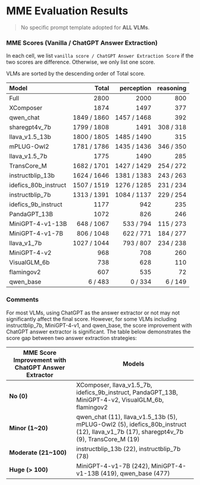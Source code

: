 # MME Evaluation Results

> No specific prompt template adopted for **ALL VLMs**.

### MME Scores (Vanilla / ChatGPT Answer Extraction)

In each cell, we list `vanilla score / ChatGPT Answer Extraction Score` if the two scores are difference. Otherwise, we only list one score.

VLMs are sorted by the descending order of Total score.

| Model                |       Total |  perception | reasoning |
| :------------------- | ----------: | ----------: | --------: |
| Full                 |        2800 |        2000 |       800 |
| XComposer            |        1874 |        1497 |       377 |
| qwen_chat            | 1849 / 1860 | 1457 / 1468 |       392 |
| sharegpt4v_7b        | 1799 / 1808 |        1491 | 308 / 318 |
| llava_v1.5_13b       | 1800 / 1805 | 1485 / 1490 |       315 |
| mPLUG-Owl2           | 1781 / 1786 | 1435 / 1436 | 346 / 350 |
| llava_v1.5_7b        |        1775 |        1490 |       285 |
| TransCore_M          | 1682 / 1701 | 1427 / 1429 | 254 / 272 |
| instructblip_13b     | 1624 / 1646 | 1381 / 1383 | 243 / 263 |
| idefics_80b_instruct | 1507 / 1519 | 1276 / 1285 | 231 / 234 |
| instructblip_7b      | 1313 / 1391 | 1084 / 1137 | 229 / 254 |
| idefics_9b_instruct  |        1177 |         942 |       235 |
| PandaGPT_13B         |        1072 |         826 |       246 |
| MiniGPT-4-v1-13B     |  648 / 1067 |   533 / 794 | 115 / 273 |
| MiniGPT-4-v1-7B      |  806 / 1048 |   622 / 771 | 184 / 277 |
| llava_v1_7b          | 1027 / 1044 |   793 / 807 | 234 / 238 |
| MiniGPT-4-v2         |         968 |         708 |       260 |
| VisualGLM_6b         |         738 |         628 |       110 |
| flamingov2           |         607 |         535 |        72 |
| qwen_base            |     6 / 483 |     0 / 334 |   6 / 149 |

### Comments

For most VLMs, using ChatGPT as the answer extractor or not may not significantly affect the final score. However, for some VLMs including instructblip_7b, MiniGPT-4-v1, and qwen_base, the score improvement with ChatGPT answer extractor is significant. The table below demonstrates the score gap between two answer extraction strategies: 

| MME Score Improvement with ChatGPT Answer Extractor | Models                                                       |
| --------------------------------------------------- | ------------------------------------------------------------ |
| **No (0)**                                          | XComposer, llava_v1.5_7b, idefics_9b_instruct, PandaGPT_13B, MiniGPT-4-v2, VisualGLM_6b, flamingov2 |
| **Minor (1~20)**                                    | qwen_chat (11), llava_v1.5_13b (5), mPLUG-Owl2 (5), idefics_80b_instruct (12), llava_v1_7b (17), sharegpt4v_7b (9), TransCore_M (19) |
| **Moderate (21~100)**                               | instructblip_13b (22), instructblip_7b (78)                  |
| **Huge (> 100)**                                    | MiniGPT-4-v1-7B (242), MiniGPT-4-v1-13B (419), qwen_base (477) |